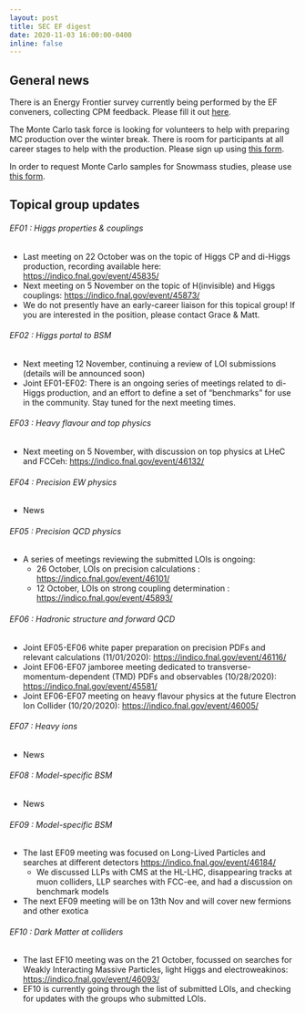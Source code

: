 ```yaml
---
layout: post
title: SEC EF digest
date: 2020-11-03 16:00:00-0400
inline: false
---
```


## General news

There is an Energy Frontier survey currently being performed by the EF conveners, collecting CPM feedback. Please fill it out [here](https://docs.google.com/forms/d/e/1FAIpQLScFq5o6wPqC9qTPtqrycIcaaZY22HF77Zf59jlLiNqa2uebHw/viewform).

The Monte Carlo task force is looking for volunteers to help with preparing MC production over the winter break. There is room for participants at all career stages to help with the production. Please sign up using [this form](https://docs.google.com/forms/d/e/1FAIpQLScJZnoE_gl6a8tfkF8mW2ArbBsaVyBL5iKsfkBy2E7Tuwu1NQ/viewform).

In order to request Monte Carlo samples for Snowmass studies, please use [this  form](https://docs.google.com/forms/d/e/1FAIpQLScFNHgbXMoqtp1TGJO1KjvPdiA22ZvW-NuhTD1bBr9ZpRG0Dw/viewform).

## Topical group updates

###### EF01 : Higgs properties & couplings
  * Last meeting on 22 October was on the topic of Higgs CP and di-Higgs production, recording available here: https://indico.fnal.gov/event/45835/
  * Next meeting on 5 November on the topic of H(invisible) and Higgs couplings: https://indico.fnal.gov/event/45873/
  * We do not presently have an early-career liaison for this topical group! If you are interested in the position, please contact Grace & Matt.


###### EF02 : Higgs portal to BSM
  * Next meeting 12 November, continuing a review of LOI submissions (details will be announced soon)
  * Joint EF01-EF02: There is an ongoing series of meetings related to di-Higgs production, and an effort to define a set of “benchmarks” for use in the community. Stay tuned for the next meeting times.


###### EF03 : Heavy flavour and top physics
  * Next meeting on 5 November, with discussion on top physics at LHeC and FCCeh: https://indico.fnal.gov/event/46132/


###### EF04 : Precision EW physics
  * News


###### EF05 : Precision QCD physics
  * A series of meetings reviewing the submitted LOIs is ongoing:
    * 26 October, LOIs on precision calculations : https://indico.fnal.gov/event/46101/
    * 12 October, LOIs on strong coupling determination : https://indico.fnal.gov/event/45893/


###### EF06 : Hadronic structure and forward QCD
  * Joint EF05-EF06 white paper preparation on precision PDFs and relevant calculations (11/01/2020): https://indico.fnal.gov/event/46116/ 
  * Joint EF06-EF07 jamboree meeting dedicated to transverse-momentum-dependent (TMD) PDFs and observables (10/28/2020): https://indico.fnal.gov/event/45581/
  * Joint EF06-EF07 meeting on heavy flavour physics at the future Electron Ion Collider (10/20/2020): https://indico.fnal.gov/event/46005/ 


###### EF07 : Heavy ions
  * News


###### EF08 : Model-specific BSM
  * News


###### EF09 : Model-specific BSM
  * The last EF09 meeting was focused on Long-Lived Particles and searches at different detectors https://indico.fnal.gov/event/46184/
    * We discussed LLPs with CMS at the HL-LHC, disappearing tracks at muon colliders, LLP searches with FCC-ee, and had a discussion on benchmark models
  * The next EF09 meeting will be on 13th Nov and will cover new fermions and other exotica


###### EF10 : Dark Matter at colliders
  * The last EF10 meeting was on the 21 October, focussed on searches for Weakly Interacting Massive Particles, light Higgs and electroweakinos: https://indico.fnal.gov/event/46093/
  * EF10 is currently going through the list of submitted LOIs, and checking for updates with the groups who submitted LOIs.
